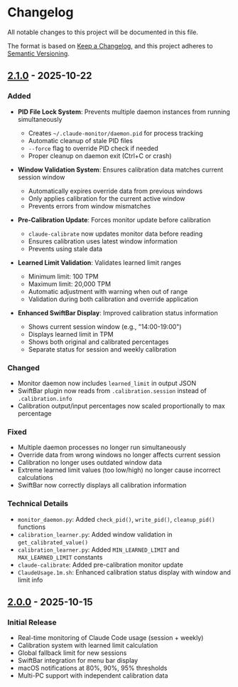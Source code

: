 # Changelog

All notable changes to this project will be documented in this file.

The format is based on [Keep a Changelog](https://keepachangelog.com/en/1.0.0/),
and this project adheres to [Semantic Versioning](https://semver.org/spec/v2.0.0.html).

## [2.1.0] - 2025-10-22

### Added
- **PID File Lock System**: Prevents multiple daemon instances from running simultaneously
  - Creates `~/.claude-monitor/daemon.pid` for process tracking
  - Automatic cleanup of stale PID files
  - `--force` flag to override PID check if needed
  - Proper cleanup on daemon exit (Ctrl+C or crash)

- **Window Validation System**: Ensures calibration data matches current session window
  - Automatically expires override data from previous windows
  - Only applies calibration for the current active window
  - Prevents errors from window mismatches

- **Pre-Calibration Update**: Forces monitor update before calibration
  - `claude-calibrate` now updates monitor data before reading
  - Ensures calibration uses latest window information
  - Prevents using stale data

- **Learned Limit Validation**: Validates learned limit ranges
  - Minimum limit: 100 TPM
  - Maximum limit: 20,000 TPM
  - Automatic adjustment with warning when out of range
  - Validation during both calibration and override application

- **Enhanced SwiftBar Display**: Improved calibration status information
  - Shows current session window (e.g., "14:00-19:00")
  - Displays learned limit in TPM
  - Shows both original and calibrated percentages
  - Separate status for session and weekly calibration

### Changed
- Monitor daemon now includes `learned_limit` in output JSON
- SwiftBar plugin now reads from `.calibration.session` instead of `.calibration.info`
- Calibration output/input percentages now scaled proportionally to max percentage

### Fixed
- Multiple daemon processes no longer run simultaneously
- Override data from wrong windows no longer affects current session
- Calibration no longer uses outdated window data
- Extreme learned limit values (too low/high) no longer cause incorrect calculations
- SwiftBar now correctly displays all calibration information

### Technical Details
- `monitor_daemon.py`: Added `check_pid()`, `write_pid()`, `cleanup_pid()` functions
- `calibration_learner.py`: Added window validation in `get_calibrated_value()`
- `calibration_learner.py`: Added `MIN_LEARNED_LIMIT` and `MAX_LEARNED_LIMIT` constants
- `claude-calibrate`: Added pre-calibration monitor update
- `ClaudeUsage.1m.sh`: Enhanced calibration status display with window and limit info

## [2.0.0] - 2025-10-15

### Initial Release
- Real-time monitoring of Claude Code usage (session + weekly)
- Calibration system with learned limit calculation
- Global fallback limit for new sessions
- SwiftBar integration for menu bar display
- macOS notifications at 80%, 90%, 95% thresholds
- Multi-PC support with independent calibration data

[2.1.0]: https://github.com/dslee02/claude-team-usage-monitor/compare/v2.0.0...v2.1.0
[2.0.0]: https://github.com/dslee02/claude-team-usage-monitor/releases/tag/v2.0.0
